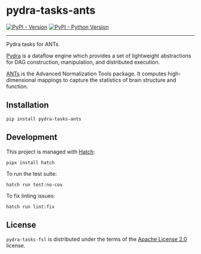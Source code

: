 # pydra-tasks-ants

[![PyPI - Version][pypi-version]][pypi-project]
[![PyPI - Python Version][pypi-pyversions]][pypi-project]

-----

Pydra tasks for ANTs.

[Pydra][pydra] is a dataflow engine which provides
a set of lightweight abstractions for DAG
construction, manipulation, and distributed execution.

[ANTs][ants] is the Advanced Normalization Tools package.
It computes high-dimensional mappings
to capture the statistics of brain structure and function.

## Installation

```console
pip install pydra-tasks-ants
```

## Development

This project is managed with [Hatch][hatch]:

```console
pipx install hatch
```

To run the test suite:

```console
hatch run test:no-cov
```

To fix linting issues:

```console
hatch run lint:fix
```

## License

`pydra-tasks-fsl` is distributed under the terms of the [Apache License 2.0][license] license.

[pypi-project]: https://pypi.org/project/pydra-tasks-ants
[pypi-version]: https://img.shields.io/pypi/v/pydra-tasks-ants.svg
[pypi-pyversions]: https://img.shields.io/pypi/pyversions/pydra-tasks-ants.svg
[pydra]: https://pydra.readthedocs.io/
[ants]: https://stnava.github.io/ANTs/
[hatch]: https://hatch.pypa.io/
[license]: https://spdx.org/licenses/Apache-2.0.html
